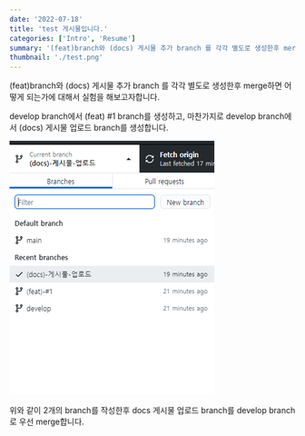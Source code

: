 ```yaml
---
date: '2022-07-18'
title: 'test 게시물입니다.'
categories: ['Intro', 'Resume']
summary: '(feat)branch와 (docs) 게시물 추가 branch 를 각각 별도로 생성한후 merge하면 어떻게 되는가...'
thumbnail: './test.png'
---
```


(feat)branch와 (docs) 게시물 추가 branch 를 각각 별도로 생성한후 merge하면 어떻게 되는가에 대해서 실험을 해보고자합니다.

develop branch에서 (feat) #1 branch를 생성하고, 마찬가지로 develop branch에서 (docs) 게시물 업로드 branch를 생성합니다.

<img src="./branchtest.png">

위와 같이 2개의 branch를 작성한후 docs 게시물 업로드 branch를 develop branch로 우선 merge합니다.
